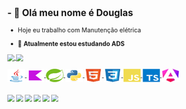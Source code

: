 ## - 👋 Olá meu nome é Douglas

-  Hoje eu trabalho com Manutenção elétrica

- 🌱 <strong>Atualmente estou estudando ADS</strong>


<a href="https://github.com/Douglas-Augusto-Felipe">
<img align="center" width ="330" src="https://github-readme-stats.vercel.app/api?username=Douglas-Augusto-Felipe&show_icons=true&theme=aura"/>
<img align="center" width="250" src="https://github-readme-stats.vercel.app/api/top-langs/?username=Douglas-Augusto-Felipe&layout=compact&theme=aura"/> 

<div style="display: inline_block"><br>
   <img align="center" alt="Douglas-Java" height="30" width="40" src="https://raw.githubusercontent.com/devicons/devicon/master/icons/java/java-original.svg"> 
  <img align="center" alt="Douglas-Kotlin" height="30" width="40" src="https://raw.githubusercontent.com/devicons/devicon/master/icons/kotlin/kotlin-plain.svg">
  <img align="center" alt="Douglas-Spring" height="30" width="40" src="https://raw.githubusercontent.com/devicons/devicon/master/icons/spring/spring-original.svg">
  <img align="center" alt="Douglas-Python" height="30" width="40" src="https://raw.githubusercontent.com/devicons/devicon/master/icons/python/python-original.svg">
  <img align="center" alt="Douglas-HTML" height="30" width="40" src="https://raw.githubusercontent.com/devicons/devicon/master/icons/html5/html5-original.svg">
  <img align="center" alt="Douglas-CSS" height="30" width="40" src="https://raw.githubusercontent.com/devicons/devicon/master/icons/css3/css3-original.svg">  
  <img align="center" alt="Douglas-Js" height="30" width="40" src="https://raw.githubusercontent.com/devicons/devicon/master/icons/javascript/javascript-plain.svg">
  <img align="center" alt="Douglas-Ts" height="30" width="40" src="https://raw.githubusercontent.com/devicons/devicon/master/icons/typescript/typescript-plain.svg">
  <img align="center" alt="Douglas-Angular" height="30" width="40" src="https://raw.githubusercontent.com/devicons/devicon/master/icons/angular/angular-original.svg">
</div>
  
  ##

<div> 
  <a href="https://youtube.com/@DouglasAugustoDev" target="_blank"><img src="https://img.shields.io/badge/YouTube-FF0000?style=for-the-badge&logo=youtube&logoColor=white" target="_blank"></a>
  <a href="https://instagram.com/d_auguusto/" target="_blank"><img src="https://img.shields.io/badge/-Instagram-%23E4405F?style=for-the-badge&logo=instagram&logoColor=white" target="_blank"></a>
 	<a href="https://www.twitch.tv/lord_zChronos" target="_blank"><img src="https://img.shields.io/badge/Twitch-9146FF?style=for-the-badge&logo=twitch&logoColor=white" target="_blank"></a>
  <a href="https://discord.com/channels/330874082713141252/331095427589865472" target="_blank"><img src="https://img.shields.io/badge/Discord-7289DA?style=for-the-badge&logo=discord&logoColor=white" target="_blank"></a> 
  <a href = "mailto:douglas.full.ti@gmail.com"><img src="https://img.shields.io/badge/-Gmail-%23333?style=for-the-badge&logo=gmail&logoColor=white" target="_blank"></a>
  <a href="https://www.linkedin.com/in/doug-augusto/" target="_blank"><img src="https://img.shields.io/badge/-LinkedIn-%230077B5?style=for-the-badge&logo=linkedin&logoColor=white" target="_blank"></a> 
  
</div>
